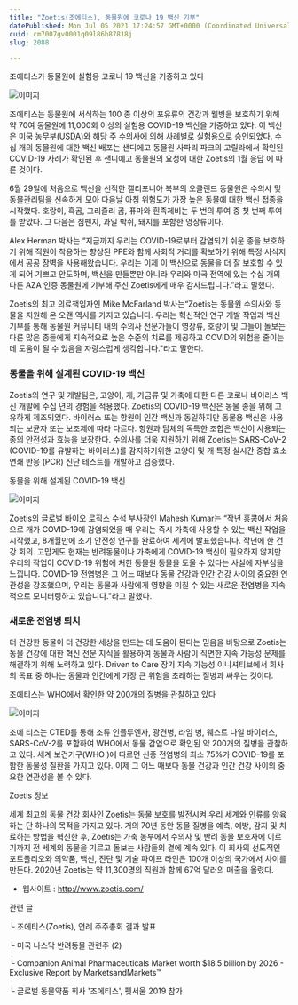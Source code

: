 ```yaml
---
title: "Zoetis(조에티스), 동물원에 코로나 19 백신 기부"
datePublished: Mon Jul 05 2021 17:24:57 GMT+0000 (Coordinated Universal Time)
cuid: cm7007gv0001q09l86h87818j
slug: 2088

---
```



조에티스가 동물원에 실험용 코로나 19 백신을 기증하고 있다

![이미지](https://cdn.hashnode.com/res/hashnode/image/upload/v1739249427339/88a5ecdc-663e-4b4c-b761-2df8f262a0fa.png)

조에티스는 동물원에 서식하는 100 종 이상의 포유류의 건강과 웰빙을 보호하기 위해 약 70여 동물원에 11,000회 이상의 실험용 COVID-19 백신을 기증하고 있다. 이 백신은 미국 농무부(USDA)와 해당 주 수의사에 의해 사례별로 실험용으로 승인되었다. 수십 개의 동물원에 대한 백신 배포는 샌디에고 동물원 사파리 파크의 고릴라에서 확인된 COVID-19 사례가 확인된 후 샌디에고 동물원의 요청에 대한 Zoetis의 1월 응답 에 따른 것이다.

6월 29일에 처음으로 백신을 선적한 캘리포니아 북부의 오클랜드 동물원은 수의사 및 동물관리팀을 신속하게 모아 다음날 아침 위험도가 가장 높은 동물에 대한 백신 접종을 시작했다. 호랑이, 흑곰, 그리즐리 곰, 퓨마와 흰족제비는 두 번의 투여 중 첫 번째 투여를 받았다. 그 다음은 침팬지, 과일 박쥐, 돼지를 포함한 영장류이다.

Alex Herman 박사는 “지금까지 우리는 COVID-19로부터 감염되기 쉬운 종을 보호하기 위해 직원이 착용하는 향상된 PPE와 함께 사회적 거리를 확보하기 위해 특정 서식지에서 공공 장벽을 사용해왔습니다. 우리는 이제 이 백신으로 동물을 더 잘 보호할 수 있게 되어 기쁘고 안도하며, 백신을 만들뿐만 아니라 우리와 미국 전역에 있는 수십 개의 다른 AZA 인증 동물원에 기부해 주신 Zoetis에게 매우 감사드립니다.”라고 말했다.

Zoetis의 최고 의료책임자인 Mike McFarland 박사는“Zoetis는 동물원 수의사와 동물을 지원해 온 오랜 역사를 가지고 있습니다. 우리는 혁신적인 연구 개발 작업과 백신 기부를 통해 동물원 커뮤니티 내의 수의사 전문가들이 영장류, 호랑이 및 그들이 돌보는 다른 많은 종들에게 지속적으로 높은 수준의 치료를 제공하고 COVID의 위험을 줄이는 데 도움이 될 수 있음을 자랑스럽게 생각합니다."라고 말한다.

### 동물을 위해 설계된 COVID-19 백신

Zoetis의 연구 및 개발팀은, 고양이, 개, 가금류 및 가축에 대한 다른 코로나 바이러스 백신 개발에 수십 년의 경험을 적용했다. Zoetis의 COVID-19 백신은 동물 종을 위해 고유하게 제조되었다. 바이러스 또는 항원이 인간 백신과 동일하지만 동물용 백신은 사용되는 보균자 또는 보조제에 따라 다르다. 항원과 담체의 독특한 조합은 백신이 사용되는 종의 안전성과 효능을 보장한다. 수의사를 더욱 지원하기 위해 Zoetis는 SARS-CoV-2 (COVID-19를 유발하는 바이러스)를 감지하기위한 고양이 및 개 특정 실시간 중합 효소 연쇄 반응 (PCR) 진단 테스트를 개발하고 검증했다.

동물을 위해 설계된 COVID-19 백신

![이미지](https://cdn.hashnode.com/res/hashnode/image/upload/v1739249430196/a15219ba-0776-4b9c-bbf8-160767cc491f.png)

Zoetis의 글로벌 바이오 로직스 수석 부사장인 Mahesh Kumar는 “작년 홍콩에서 처음으로 개가 COVID-19에 감염되었을 때 우리는 즉시 가축에 사용할 수 있는 백신 작업을 시작했고, 8개월만에 초기 안전성 연구를 완료하여 세계에 발표했습니다. 작년에 한 건강 회의. 고맙게도 현재는 반려동물이나 가축에게 COVID-19 백신이 필요하지 않지만 우리의 작업이 COVID-19 위험에 처한 동물원 동물을 도울 수 있다는 사실에 자부심을 느낍니다. COVID-19 전염병은 그 어느 때보다 동물 건강과 인간 건강 사이의 중요한 연관성을 강조했으며, 우리는 동물과 사람에게 영향을 미칠 수 있는 새로운 전염병을 지속적으로 모니터링하고 있습니다."라고 말했다.

### 새로운 전염병 퇴치

더 건강한 동물이 더 건강한 세상을 만드는 데 도움이 된다는 믿음을 바탕으로 Zoetis는 동물 건강에 대한 혁신 전문 지식을 활용하여 동물과 사람이 직면한 지속 가능성 문제를 해결하기 위해 노력하고 있다. Driven to Care 장기 지속 가능성 이니셔티브에서 회사의 목표 중 하나는 동물과 인간에게 가장 큰 위험을 초래하는 질병과 싸우는 것이다.

조에티스는 WHO에서 확인한 약 200개의 질병을 관찰하고 있다

![이미지](https://cdn.hashnode.com/res/hashnode/image/upload/v1739249433103/493c0a86-32d9-4129-9b16-508eba4fca01.png)

조에 티스는 CTED를 통해 조류 인플루엔자, 광견병, 라임 병, 웨스트 나일 바이러스, SARS-CoV-2를 포함하여 WHO에서 동물 감염으로 확인된 약 200개의 질병을 관찰하고 있다. 세계 보건기구(WHO )에 따르면 신종 전염병의 최소 75%가 COVID-19를 포함한 동물성 질환을 가지고 있다. 이제 그 어느 때보다 동물 건강과 인간 건강 사이의 중요한 연관성을 볼 수 있다.

Zoetis 정보

세계 최고의 동물 건강 회사인 Zoetis는 동물 보호를 발전시켜 우리 세계와 인류를 양육하는 단 하나의 목적을 가지고 있다. 거의 70년 동안 동물 질병을 예측, 예방, 감지 및 치료하는 방법을 혁신한 후, Zoetis는 가축 농부에서 수의사 및 반려 동물 보호자에 이르기까지 전 세계의 동물을 기르고 돌보는 사람들의 곁에 계속 있다. 이 회사의 선도적인 포트폴리오와 의약품, 백신, 진단 및 기술 파이프 라인은 100개 이상의 국가에서 차이를 만든다. 2020년 Zoetis는 약 11,300명의 직원과 함께 67억 달러의 매출을 올렸다.

- 웹사이트 : http://www.zoetis.com/

관련 글

└ 조에티스(Zoetis), 연례 주주총회 결과 발표

└ 미국 나스닥 반려동물 관련주 (2)

└ Companion Animal Pharmaceuticals Market worth $18.5 billion by 2026 - Exclusive Report by MarketsandMarkets™

└ 글로벌 동물약품 회사 '조에티스', 펫서울 2019 참가